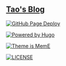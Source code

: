 ## [Tao's Blog](https://10001001.xyz)

[![GitHub Page Deploy](https://github.com/icheontao/10001001.xyz/actions/workflows/blog.yml/badge.svg)](https://github.com/icheontao/10001001.xyz/actions/workflows/blog.yml)

[![Powered by Hugo](https://img.shields.io/badge/Powered%20by-Hugo-red?&logo=hugo)](https://github.com/gohugoio/hugo)

[![Theme is MemE](https://img.shields.io/badge/Theme%20is-MemE-blue)](https://github.com/reuixiy/hugo-theme-meme)

[![LICENSE](https://img.shields.io/badge/license-CC%20BY--NC--SA%204.0-lightgrey)](https://github.com/icheontao/10001001.xyz/blob/main/LICENSE)

